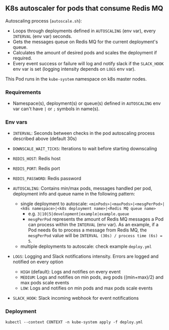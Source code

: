 ## K8s autoscaler for pods that consume Redis MQ

Autoscaling process (`autoscale.sh`):
- Loops through deployments defined in `AUTOSCALING` (env var), every `INTERVAL` (env var) seconds.
- Gets the messages queue on Redis MQ for the current deployment's queue.
- Calculates the amount of desired pods and scales the deployment if required.
- Every event success or failure will log and notify slack if the `SLACK_HOOK` env var is set (logging intensity depends on `LOGS` env var).

This Pod runs in the `kube-system` namespace on k8s master nodes.

### Requirements

- Namespace(s), deployment(s) or queue(s) defined in `AUTOSCALING` env var can't have `|` or `;` symbols in name(s).

### Env vars

- `INTERVAL`: Seconds between checks in the pod autoscaling process described above (default 30s)
- `DOWNSCALE_WAIT_TICKS`: Iterations to wait before starting downscaling

- `REDIS_HOST`: Redis host
- `REDIS_PORT`: Redis port
- `REDIS_PASSWORD`: Redis password

- `AUTOSCALING`: Contains min/max pods, messages handled per pod, deployment info and queue name in the following pattern:
  - single deployment to autoscale: `<minPods>|<maxPods>|<mesgPerPod>|<k8s namespace>|<k8s deployment name>|<Redis MQ queue name>`
    - e.g. `3|10|5|development|example|example.queue`
    - `mesgPerPod` represents the amount of Redis MQ messages a Pod can process within the `INTERVAL` (env var). As an example, if a Pod needs 6s to process a message from Redis MQ, the `mesgPerPod` value will be `INTERVAL (30s) / process time (6s) = 5`.
  - multiple deployments to autoscale: check example `deploy.yml`
- `LOGS`: Logging and Slack notifications intensity. Errors are logged and notified on every option
  - `HIGH` (default): Logs and notifies on every event
  - `MEDIUM`: Logs and notifies on min pods, avg pods ((min+max)/2) and max pods scale events
  - `LOW`: Logs and notifies on min pods and max pods scale events
- `SLACK_HOOK`: Slack incoming webhook for event notifications

### Deployment

```
kubectl --context CONTEXT -n kube-system apply -f deploy.yml
```

